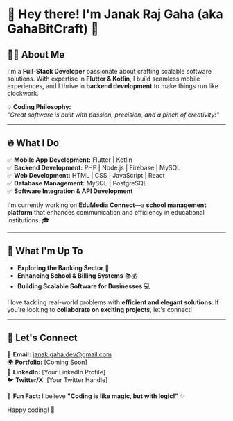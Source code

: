 # 👋 Hey there! I'm Janak Raj Gaha (aka GahaBitCraft) 🚀  

## 👨‍💻 About Me  
I'm a **Full-Stack Developer** passionate about crafting scalable software solutions. With expertise in **Flutter & Kotlin**, I build seamless mobile experiences, and I thrive in **backend development** to make things run like clockwork.  

💡 **Coding Philosophy:**  
_"Great software is built with passion, precision, and a pinch of creativity!"_  

---

## 🔥 What I Do  
✅ **Mobile App Development:** Flutter | Kotlin  
✅ **Backend Development:** PHP | Node.js | Firebase | MySQL  
✅ **Web Development:** HTML | CSS | JavaScript | React  
✅ **Database Management:** MySQL | PostgreSQL  
✅ **Software Integration & API Development**  

I'm currently working on **EduMedia Connect**—a **school management platform** that enhances communication and efficiency in educational institutions. 🎓  

---

## 🚀 What I'm Up To  
- **Exploring the Banking Sector** 🏦  
- **Enhancing School & Billing Systems** 📚💰  
- **Building Scalable Software for Businesses** 💻  

I love tackling real-world problems with **efficient and elegant solutions**. If you're looking to **collaborate on exciting projects**, let's connect!  

---

## 💬 Let's Connect  
📩 **Email:** janak.gaha.dev@gmail.com  
🌍 **Portfolio:** [Coming Soon]  
💼 **LinkedIn:** [Your LinkedIn Profile]  
🐦 **Twitter/X:** [Your Twitter Handle]  

🚀 **Fun Fact:** I believe **"Coding is like magic, but with logic!"** ✨  

Happy coding! 💙  

